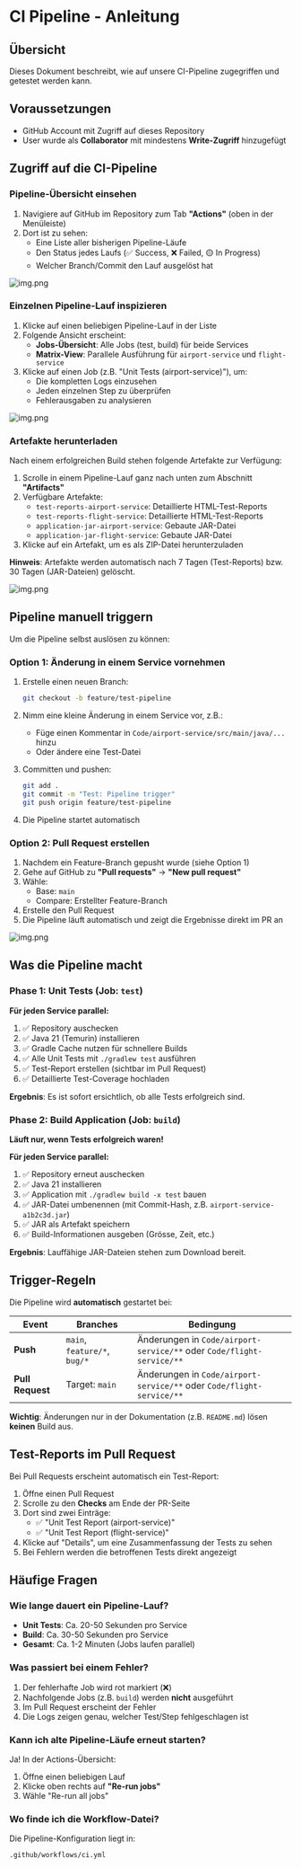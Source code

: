 # CI Pipeline - Anleitung

## Übersicht

Dieses Dokument beschreibt, wie auf unsere CI-Pipeline zugegriffen und getestet werden kann.

## Voraussetzungen

- GitHub Account mit Zugriff auf dieses Repository
- User wurde als **Collaborator** mit mindestens **Write-Zugriff** hinzugefügt

## Zugriff auf die CI-Pipeline

### Pipeline-Übersicht einsehen

1. Navigiere auf GitHub im Repository zum Tab **"Actions"** (oben in der Menüleiste)
2. Dort ist zu sehen:
    - Eine Liste aller bisherigen Pipeline-Läufe
    - Den Status jedes Laufs (✅ Success, ❌ Failed, 🟡 In Progress)
    - Welcher Branch/Commit den Lauf ausgelöst hat

![img.png](Images/img.png)

### Einzelnen Pipeline-Lauf inspizieren

1. Klicke auf einen beliebigen Pipeline-Lauf in der Liste
2. Folgende Ansicht erscheint:
    - **Jobs-Übersicht**: Alle Jobs (test, build) für beide Services
    - **Matrix-View**: Parallele Ausführung für `airport-service` und `flight-service`
3. Klicke auf einen Job (z.B. "Unit Tests (airport-service)"), um:
    - Die kompletten Logs einzusehen
    - Jeden einzelnen Step zu überprüfen
    - Fehlerausgaben zu analysieren

![img.png](Images/img1.png)

### Artefakte herunterladen

Nach einem erfolgreichen Build stehen folgende Artefakte zur Verfügung:

1. Scrolle in einem Pipeline-Lauf ganz nach unten zum Abschnitt **"Artifacts"**
2. Verfügbare Artefakte:
    - `test-reports-airport-service`: Detaillierte HTML-Test-Reports
    - `test-reports-flight-service`: Detaillierte HTML-Test-Reports
    - `application-jar-airport-service`: Gebaute JAR-Datei
    - `application-jar-flight-service`: Gebaute JAR-Datei
3. Klicke auf ein Artefakt, um es als ZIP-Datei herunterzuladen

**Hinweis**: Artefakte werden automatisch nach 7 Tagen (Test-Reports) bzw. 30 Tagen (JAR-Dateien) gelöscht.

![img.png](Images/img2.png)

## Pipeline manuell triggern

Um die Pipeline selbst auslösen zu können:

### Option 1: Änderung in einem Service vornehmen

1. Erstelle einen neuen Branch:
   ```bash
   git checkout -b feature/test-pipeline
   ```

2. Nimm eine kleine Änderung in einem Service vor, z.B.:
    - Füge einen Kommentar in `Code/airport-service/src/main/java/...` hinzu
    - Oder ändere eine Test-Datei

3. Committen und pushen:
   ```bash
   git add .
   git commit -m "Test: Pipeline trigger"
   git push origin feature/test-pipeline
   ```

4. Die Pipeline startet automatisch

### Option 2: Pull Request erstellen

1. Nachdem ein Feature-Branch gepusht wurde (siehe Option 1)
2. Gehe auf GitHub zu **"Pull requests"** → **"New pull request"**
3. Wähle:
    - Base: `main`
    - Compare: Erstellter Feature-Branch
4. Erstelle den Pull Request
5. Die Pipeline läuft automatisch und zeigt die Ergebnisse direkt im PR an

![img.png](Images/img3.png)

## Was die Pipeline macht

### Phase 1: Unit Tests (Job: `test`)

**Für jeden Service parallel:**

1. ✅ Repository auschecken
2. ✅ Java 21 (Temurin) installieren
3. ✅ Gradle Cache nutzen für schnellere Builds
4. ✅ Alle Unit Tests mit `./gradlew test` ausführen
5. ✅ Test-Report erstellen (sichtbar im Pull Request)
6. ✅ Detaillierte Test-Coverage hochladen

**Ergebnis**: Es ist sofort ersichtlich, ob alle Tests erfolgreich sind.

### Phase 2: Build Application (Job: `build`)

**Läuft nur, wenn Tests erfolgreich waren!**

**Für jeden Service parallel:**

1. ✅ Repository erneut auschecken
2. ✅ Java 21 installieren
3. ✅ Application mit `./gradlew build -x test` bauen
4. ✅ JAR-Datei umbenennen (mit Commit-Hash, z.B. `airport-service-a1b2c3d.jar`)
5. ✅ JAR als Artefakt speichern
6. ✅ Build-Informationen ausgeben (Grösse, Zeit, etc.)

**Ergebnis**: Lauffähige JAR-Dateien stehen zum Download bereit.

## Trigger-Regeln

Die Pipeline wird **automatisch** gestartet bei:

| Event | Branches | Bedingung |
|-------|----------|-----------|
| **Push** | `main`, `feature/*`, `bug/*` | Änderungen in `Code/airport-service/**` oder `Code/flight-service/**` |
| **Pull Request** | Target: `main` | Änderungen in `Code/airport-service/**` oder `Code/flight-service/**` |

**Wichtig**: Änderungen nur in der Dokumentation (z.B. `README.md`) lösen **keinen** Build aus.

## Test-Reports im Pull Request

Bei Pull Requests erscheint automatisch ein Test-Report:

1. Öffne einen Pull Request
2. Scrolle zu den **Checks** am Ende der PR-Seite
3. Dort sind zwei Einträge:
    - ✅ "Unit Test Report (airport-service)"
    - ✅ "Unit Test Report (flight-service)"
4. Klicke auf "Details", um eine Zusammenfassung der Tests zu sehen
5. Bei Fehlern werden die betroffenen Tests direkt angezeigt

## Häufige Fragen

### Wie lange dauert ein Pipeline-Lauf?

- **Unit Tests**: Ca. 20-50 Sekunden pro Service
- **Build**: Ca. 30-50 Sekunden pro Service
- **Gesamt**: Ca. 1-2 Minuten (Jobs laufen parallel)

### Was passiert bei einem Fehler?

1. Der fehlerhafte Job wird rot markiert (❌)
2. Nachfolgende Jobs (z.B. `build`) werden **nicht** ausgeführt
3. Im Pull Request erscheint der Fehler
4. Die Logs zeigen genau, welcher Test/Step fehlgeschlagen ist

### Kann ich alte Pipeline-Läufe erneut starten?

Ja! In der Actions-Übersicht:
1. Öffne einen beliebigen Lauf
2. Klicke oben rechts auf **"Re-run jobs"**
3. Wähle "Re-run all jobs"

### Wo finde ich die Workflow-Datei?

Die Pipeline-Konfiguration liegt in:
```
.github/workflows/ci.yml
```